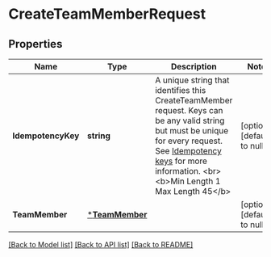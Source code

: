 # CreateTeamMemberRequest

## Properties
Name | Type | Description | Notes
------------ | ------------- | ------------- | -------------
**IdempotencyKey** | **string** | A unique string that identifies this CreateTeamMember request. Keys can be any valid string but must be unique for every request. See [Idempotency keys](https://developer.squareup.com/docs/basics/api101/idempotency) for more information. &lt;br&gt; &lt;b&gt;Min Length 1    Max Length 45&lt;/b&gt; | [optional] [default to null]
**TeamMember** | [***TeamMember**](TeamMember.md) |  | [optional] [default to null]

[[Back to Model list]](../README.md#documentation-for-models) [[Back to API list]](../README.md#documentation-for-api-endpoints) [[Back to README]](../README.md)

